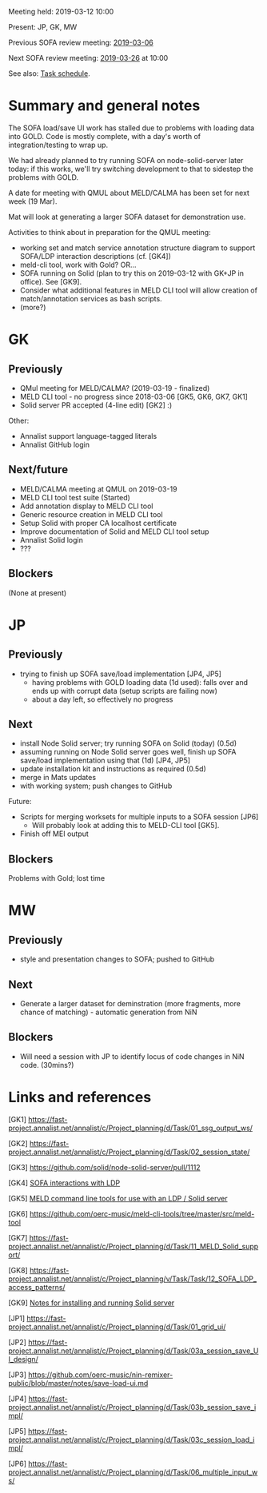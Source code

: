Meeting held: 2019-03-12 10:00

Present: JP, GK, MW

Previous SOFA review meeting: [2019-03-06](./2019-03-06-meeting.md)

Next SOFA review meeting: [2019-03-26](./2019-03-26-meeting.md) at 10:00

See also: [Task schedule](https://fast-project.annalist.net/annalist/c/Project_planning/l/Task_schedule/).


# Summary and general notes

The SOFA load/save UI work has stalled due to problems with loading data into GOLD.  Code is mostly complete, with a day's worth of integration/testing to wrap up. 

We had already planned to try running SOFA on node-solid-server later today:  if this works, we'll try switching development to that to sidestep the problems with GOLD.

A date for meeting with QMUL about MELD/CALMA has been set for next week (19 Mar).

Mat will look at generating a larger SOFA dataset for demonstration use.

Activities to think about in preparation for the QMUL meeting:

- working set and match service annotation structure diagram to support SOFA/LDP interaction descriptions (cf. [GK4])
- meld-cli tool, work with Gold?  OR...
- SOFA running on Solid (plan to try this on 2019-03-12 with GK+JP in office).  See [GK9].
- Consider what additional features in MELD CLI tool will allow creation of match/annotation services as bash scripts.
- (more?)


# GK

## Previously

- QMul meeting for MELD/CALMA?  (2019-03-19 - finalized)
- MELD CLI tool - no progress since 2018-03-06 [GK5, GK6, GK7, GK1]
- Solid server PR accepted (4-line edit) [GK2] :)

Other:
- Annalist support language-tagged literals
- Annalist GitHub login


## Next/future

- MELD/CALMA meeting at QMUL on 2019-03-19
- MELD CLI tool test suite (Started)
- Add annotation display to MELD CLI tool
- Generic resource creation in MELD CLI tool
- Setup Solid with proper CA localhost certificate
- Improve documentation of Solid and MELD CLI tool setup
- Annalist Solid login
- ???

## Blockers

(None at present)


# JP

## Previously

- trying to finish up SOFA save/load implementation [JP4, JP5]
   - having problems with GOLD loading data (1d used): falls over and ends up with corrupt data (setup scripts are failing now)
   - about a day left, so effectively no progress

## Next

- install Node Solid server; try running SOFA on Solid (today) (0.5d)
- assuming running on Node Solid server goes well, finish up SOFA save/load implementation using that (1d) [JP4, JP5]
- update installation kit and instructions as required (0.5d)
- merge in Mats updates
- with working system; push changes to GitHub

Future:

- Scripts for merging worksets for multiple inputs to a SOFA session [JP6]
    - Will probably look at adding this to MELD-CLI tool [GK5].
- Finish off MEI output

## Blockers

Problems with Gold; lost time


# MW

## Previously

- style and presentation changes to SOFA; pushed to GitHub


## Next

- Generate a larger dataset for deminstration (more fragments, more chance of matching) - automatic generation from NiN

## Blockers

- Will need a session with JP to identify locus of code changes in NiN code. (30mins?)


# Links and references

[GK1] https://fast-project.annalist.net/annalist/c/Project_planning/d/Task/01_ssg_output_ws/

[GK2] https://fast-project.annalist.net/annalist/c/Project_planning/d/Task/02_session_state/

[GK3] https://github.com/solid/node-solid-server/pull/1112

[GK4] [SOFA interactions with LDP](../LDP-interaction-notes.md)

[GK5] [MELD command line tools for use with an LDP / Solid server](https://github.com/oerc-music/meld-cli-tools)

[GK6] https://github.com/oerc-music/meld-cli-tools/tree/master/src/meld-tool

[GK7] https://fast-project.annalist.net/annalist/c/Project_planning/d/Task/11_MELD_Solid_support/

[GK8] https://fast-project.annalist.net/annalist/c/Project_planning/v/Task/Task/12_SOFA_LDP_access_patterns/

[GK9] [Notes for installing and running Solid server](https://github.com/oerc-music/meld-cli-tools/blob/master/notes/20190208-solid-server-install-run.md)


[JP1] https://fast-project.annalist.net/annalist/c/Project_planning/d/Task/01_grid_ui/

[JP2] https://fast-project.annalist.net/annalist/c/Project_planning/d/Task/03a_session_save_UI_design/

[JP3] https://github.com/oerc-music/nin-remixer-public/blob/master/notes/save-load-ui.md

[JP4] https://fast-project.annalist.net/annalist/c/Project_planning/d/Task/03b_session_save_impl/

[JP5] https://fast-project.annalist.net/annalist/c/Project_planning/d/Task/03c_session_load_impl/

[JP6] https://fast-project.annalist.net/annalist/c/Project_planning/d/Task/06_multiple_input_ws/



